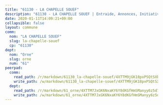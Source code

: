 ```yaml
---
title: "61130 - LA CHAPELLE SOUEF"
description: "61130 - LA CHAPELLE SOUEF | Entraide, Annonces, Initiatives"
date: 2020-01-11T14:09:21+09:00
collapsible: false
layout: commune
comm:
  nom: "LA CHAPELLE SOUEF"
  slug: la-chapelle-souef
  cp: "61130"
dept:
  nom: "Orne"
  slug: orne
  num: "61"
peerpad:
  comm:
    read_path: /r/markdown/61130_la-chapelle-souef/4XTTM9jGK18pxPSQtSXbTheocLEpDEUkVcA6VPg6aN9M6p3M6
    write_path: /w/markdown/61130_la-chapelle-souef/4XTTM9jGK18pxPSQtSXbTheocLEpDEUkVcA6VPg6aN9M6p3M6-K3TgUtr2EXDzp91YoFG4GAjwPJeVG1qoALTQxEDzYtKRtbZxot1rzn8MHLQrdpPvShkUkKKSUfVmjWkeXnykzia8DPcCpWv6jtEBEQtP6P84QrYRvnEr8ShMMoQTiwRxDzzZm8Mz
  dept:
    read_path: /r/markdown/61_orne/4XTTM7JxGK6NxaKY6Y8dKGfHmSManyy6z5d78TaTcUn3zJjy6
    write_path: /w/markdown/61_orne/4XTTM7JxGK6NxaKY6Y8dKGfHmSManyy6z5d78TaTcUn3zJjy6-K3TgUN9f9h2Fmk7w15QXNPtmJYWWDYEB4sLb6BW46ErzRh2NG4TmnnXd3GJfJ3dVSNBE8WudjKbLAy4CD2mQTtYeoUAUzvKztzGsCxcQ4ezpe7WGMgkNubsBkL3vV47Zushr5DqN
---
```



